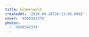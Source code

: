 ```yaml
---
title: Gimmelwald
createdAt: '2010-04-28T10:13:45.000Z'
cover: '4560342378'
photos:
  - '4560342378'
---
```


